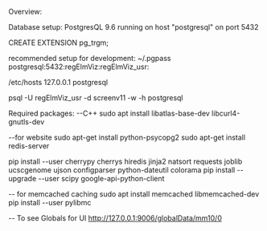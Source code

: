 Overview:

Database setup:
PostgresQL 9.6 running on host "postgresql" on port 5432

CREATE EXTENSION pg_trgm;

recommended setup for development:
~/.pgpass
postgresql:5432:regElmViz:regElmViz_usr:<password>

/etc/hosts
127.0.0.1   postgresql

psql -U regElmViz_usr -d screenv11 -w -h postgresql

Required packages:
--C++
sudo apt install libatlas-base-dev  libcurl4-gnutls-dev

--for website
sudo apt-get install python-psycopg2
sudo apt-get install redis-server

pip install --user cherrypy cherrys hiredis jinja2 natsort requests joblib ucscgenome ujson configparser python-dateutil colorama
pip install --upgrade --user scipy google-api-python-client

-- for memcached caching
sudo apt install memcached libmemcached-dev
pip install --user pylibmc

-- To see Globals for UI
http://127.0.0.1:9006/globalData/mm10/0
